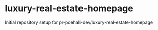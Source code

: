 # luxury-real-estate-homepage

Initial repository setup for pr-poehali-dev/luxury-real-estate-homepage